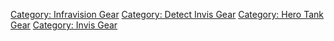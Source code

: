 [Category: Infravision Gear](Category:_Infravision_Gear "wikilink")
[Category: Detect Invis Gear](Category:_Detect_Invis_Gear "wikilink")
[Category: Hero Tank Gear](Category:_Hero_Tank_Gear "wikilink")
[Category: Invis Gear](Category:_Invis_Gear "wikilink")
